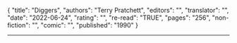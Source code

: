{
"title": "Diggers",
"authors": "Terry Pratchett",
"editors": "",
"translator": "",
"date": "2022-06-24",
"rating": "",
"re-read": "TRUE",
"pages": "256",
"non-fiction": "",
"comic": "",
"published": "1990"
}

---
